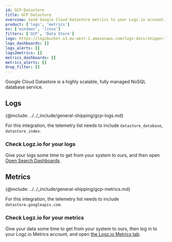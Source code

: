 ```yaml
---
id: GCP-Datastore
title: GCP Datastore
overview: Send Google Cloud Datastore metrics to your Logz.io account.
product: ['logs', 'metrics']
os: ['windows', 'linux']
filters: ['GCP', 'Data Store']
logo: https://logzbucket.s3.eu-west-1.amazonaws.com/logz-docs/shipper-logos/gcpdatastore.png
logs_dashboards: []
logs_alerts: []
logs2metrics: []
metrics_dashboards: []
metrics_alerts: []
drop_filter: []
---
```




Google Cloud Datastore is a highly scalable, fully managed NoSQL database service. 

## Logs 

{@include: ../../_include/general-shipping/gcp-logs.md}   

For this integration, the telemetry list needs to include `datastore_database`, `datastore_index`.

### Check Logz.io for your logs

Give your logs some time to get from your system to ours, and then open [Open Search Dashboards](https://app.logz.io/#/dashboard/osd).

## Metrics

{@include: ../../_include/general-shipping/gcp-metrics.md}

For this integration, the telemetry list needs to include `datastore.googleapis.com`.

### Check Logz.io for your metrics

Give your data some time to get from your system to ours, then log in to your Logz.io Metrics account, and open [the Logz.io Metrics tab](https://app.logz.io/#/dashboard/metrics/).